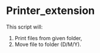 # Printer_extension
  This script will:
1. Print files from given folder,
2. Move file to folder (D/M/Y).
